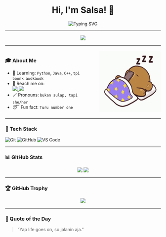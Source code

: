 <h1 align="center">Hi, I'm Salsa! 👋</h1>

<p align="center">
  <img src="https://readme-typing-svg.herokuapp.com?font=Orbitron&size=22&duration=3000&pause=1000&color=11336E&center=true&vCenter=true&width=435&lines=Information+System+Student;At+Hasanuddin+University" alt="Typing SVG" />
</p>

---

<p align="center">
  <img src="https://profile-counter.glitch.me/nabilasalsabilaa/count.svg" />
</p>

---

<div align="center">

<div style="display: flex; justify-content: center; align-items: center; gap: 20px; flex-wrap: wrap; max-width: 800px;">

  <div style="flex: 1; min-width: 250px; text-align: left;">
    
  ### 🎓 About Me
  - 🌱 Learning: `Python`, `Java`, `C++`, `tpi boonk awokawok`  
  - 📱 Reach me on:  
    <a href="https://instagram.com/nslsabilaaa_">
      <img src="https://img.shields.io/badge/Instagram-%23E4405F.svg?style=for-the-badge&logo=instagram&logoColor=white"/>
    </a>
    <a href="https://www.linkedin.com/in/nabila-salsabila-964511358">
      <img src="https://img.shields.io/badge/LinkedIn-%230077B5.svg?style=for-the-badge&logo=linkedin&logoColor=white"/>
    </a>  
  - 🪄 Pronouns: `bukan sulap, tapi she/her`  
  - 😴 Fun fact: `Turu number one`
    
  </div>

  <div style="flex: 1; min-width: 200px; text-align: right;">
    <img src="https://raw.githubusercontent.com/nabilasalsabilaaa/nabilasalsabilaaa/refs/heads/main/no-wakeup.gif" width="200" height="200"/>
  </div>

</div>

</div>


---

### 🧰 Tech Stack
![Git](https://img.shields.io/badge/Git-F05032?style=for-the-badge&logo=git&logoColor=white)
![GitHub](https://img.shields.io/badge/GitHub-181717?style=for-the-badge&logo=github&logoColor=white)
![VS Code](https://img.shields.io/badge/VS%20Code-007ACC?style=for-the-badge&logo=visual-studio-code&logoColor=white)

---

### 📊 GitHub Stats
<p align="center">
  <img src="https://github-readme-stats.vercel.app/api?username=nabilasalsabilaa&show_icons=true&theme=radical" width="400"/>
  <img src="https://github-readme-stats.vercel.app/api/top-langs/?username=nabilasalsabilaa&layout=compact&theme=radical" width="300"/>
</p>

---

### 🏆 GitHub Trophy
<p align="center">
  <img src="https://github-profile-trophy.vercel.app/?username=nabilasalsabilaa&theme=radical&margin-w=10&margin-h=10&no-bg=true&no-frame=true" />
</p>

---

### 🎯 Quote of the Day
> “Yap life goes on, so jalanin aja.”
